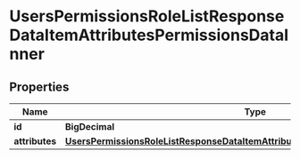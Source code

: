 

# UsersPermissionsRoleListResponseDataItemAttributesPermissionsDataInner


## Properties

| Name | Type | Description | Notes |
|------------ | ------------- | ------------- | -------------|
|**id** | **BigDecimal** |  |  [optional] |
|**attributes** | [**UsersPermissionsRoleListResponseDataItemAttributesPermissionsDataInnerAttributes**](UsersPermissionsRoleListResponseDataItemAttributesPermissionsDataInnerAttributes.md) |  |  [optional] |



